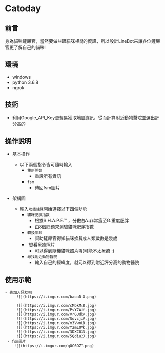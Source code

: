 # Catoday

## 前言
身為貓咪鏟屎官，當然要做些跟貓咪相關的資訊，所以設計LineBot來讓各位鏟屎官更了解自己的貓咪!

## 環境
- windows
- python 3.6.8
- ngrok

## 技術
- 利用Google_API_Key更輕易獲取地圖資訊，從而計算附近動物醫院並選出評分高的

## 操作說明
- 基本操作
    - 以下兩個指令皆可隨時輸入
        - `重新開始`
            - 重設所有資訊
        - `fsm`
            - 傳回fsm圖片
            
- 架構圖
    - 輸入`功能總覽`開始選擇以下四個功能
        - `貓咪肥胖指數`
            - 根據S.H.A.P.E.™ ，分數由A.非常瘦至G.重度肥胖
            - 由8個問題來測驗貓咪肥胖指數
        - `轉換年齡`
            - 幫助鏟屎官得知貓咪換算成人類歲數是幾歲
        - `想看療癒照片
            - 可以得到隨機貓咪照片喔(可能不太療癒 :(
        - `尋找附近動物醫院`
            - 輸入自己的經緯度，就可以得到附近評分高的動物醫院

 ## 使用示範
    - 先加入好友吧
         ![](https://i.imgur.com/baoaDtG.png)
         
         ![](https://i.imgur.com/cMbkMs8.jpg)
         ![](https://i.imgur.com/PsY7AJf.jpg)
         ![](https://i.imgur.com/VrGUdkv.jpg)
         ![](https://i.imgur.com/SovcjxV.jpg)
         ![](https://i.imgur.com/m3VwnLB.jpg)
         ![](https://i.imgur.com/Y2mLOVk.jpg)
         ![](https://i.imgur.com/3DXC033.jpg)
         ![](https://i.imgur.com/5Qdiu2J.jpg)
     - fsm圖片
        ![](https://i.imgur.com/qOC6OZ7.png)

          

      
          

